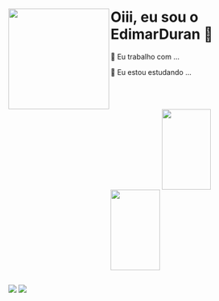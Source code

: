 <div>
    <img align="left" src="https://user-images.githubusercontent.com/80700451/155415638-eb15eec4-94d0-476d-8e24-1172ae4c605f.png" height="200cm">
    <h1>Oiii, eu sou o EdimarDuran 👋</h1> 
    <p>🔭 Eu trabalho com ...</p>
    <p>💬 Eu estou estudando ...</p>
    <br>
    <br>
    <br>
</div>
    
<div align="center">
  <a href="https://github.com/EdimarDuran">
  <img height="160cm" width="44%"src="https://github-readme-stats.vercel.app/api?username=EdimarDuran&show_icons=true&theme=gotham&include_all_commits=true&count_private=true"/>
  <img height="160cm" width="44%"src="https://github-readme-stats.vercel.app/api/top-langs/?username=EdimarDuran&layout=compact&langs_count=7&theme=gotham"/>
</div>
    
##

<div align="left"> 
  <a href="https://www.instagram.com/edimar.duran.2/" target="_blank"><img src="https://img.shields.io/badge/-Instagram-%23E4405F?style=for-the-badge&logo=instagram&logoColor=white" target="_blank"></a>
  <a href="https://www.linkedin.com/in/edimar-a-s-duran-703327182/" target="_blank"><img src="https://img.shields.io/badge/-LinkedIn-%230077B5?style=for-the-badge&logo=linkedin&logoColor=white" target="_blank"></a> 
<div>
    

